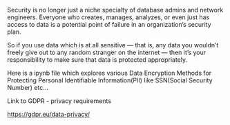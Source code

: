 Security is no longer just a niche specialty of database admins and network engineers. Everyone who creates, manages, analyzes, or even just has access to data is a potential point of failure in an organization’s security plan.

 So if you use data which is at all sensitive — that is, any data you wouldn’t freely give out to any random stranger on the internet — then it’s your responsibility to make sure that data is protected appropriately.

 Here is a ipynb file which explores various Data Encryption Methods for Protecting Personal Identifiable Information(PII) like SSN(Social Security Number) etc...
 
 Link to GDPR - privacy requirements
 
 https://gdpr.eu/data-privacy/
